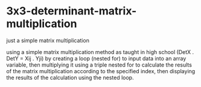 # 3x3-determinant-matrix-multiplication
just a simple matrix multiplication

using a simple matrix multiplication method as taught in high school (DetX . DetY = Xij . Yji) by creating a loop (nested for) to input data into an array variable, then multiplying it using a triple nested for to calculate the results of the matrix multiplication according to the specified index, then displaying the results of the calculation using the nested loop.
